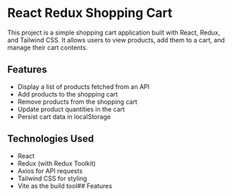 # React Redux Shopping Cart

This project is a simple shopping cart application built with React, Redux, and Tailwind CSS. It allows users to view products, add them to a cart, and manage their cart contents.

##  Features
-   Display a list of products fetched from an API
-   Add products to the shopping cart
-   Remove products from the shopping cart
-   Update product quantities in the cart
-   Persist cart data in localStorage

## Technologies Used
-   React
-   Redux (with Redux Toolkit)
-   Axios for API requests
-   Tailwind CSS for styling
-   Vite as the build tool## Features

